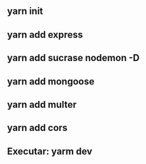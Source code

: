 ## yarn init
## yarn add express
## yarn add sucrase nodemon -D
## yarn add mongoose
## yarn add multer
## yarn add cors


## Executar: yarm dev